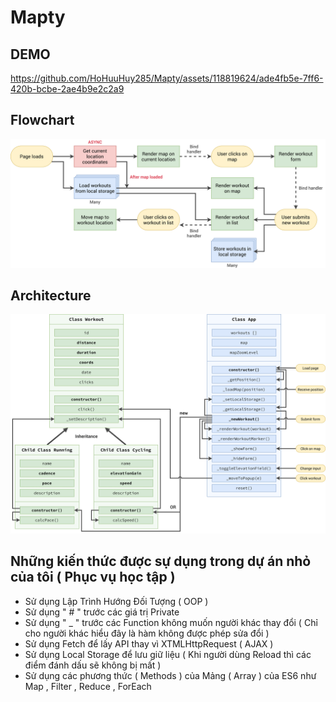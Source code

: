 # Mapty
## DEMO
https://github.com/HoHuuHuy285/Mapty/assets/118819624/ade4fb5e-7ff6-420b-bcbe-2ae4b9e2c2a9
## Flowchart

![Flowchart](Mapty-flowchart.png)

## Architecture

![Architecture](Mapty-architecture-final.png)

## Những kiến thức được sự dụng trong dự án nhỏ của tôi ( Phục vụ học tập ) 
- Sử dụng Lập Trình Hướng Đối Tượng ( OOP )
- Sử dụng " # " trước các giá trị Private
- Sử dụng " _ " trước các Function không muốn người khác thay đổi ( Chỉ cho người khác hiểu đây là hàm không được phép sửa đổi )
- Sử dụng Fetch để lấy API thay vì XTMLHttpRequest ( AJAX )
- Sử dụng Local Storage để lưu giữ liệu ( Khi người dùng Reload thì các điểm đánh dấu sẽ không bị mất )
- Sử dụng các phương thức ( Methods ) của Mảng ( Array ) của ES6 như Map , Filter , Reduce , ForEach 
